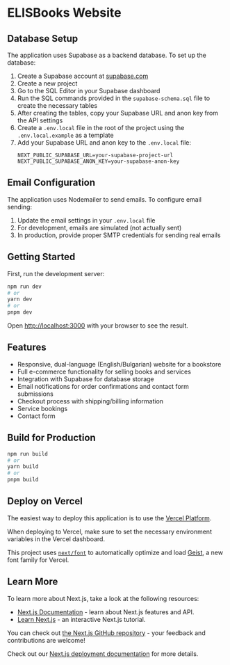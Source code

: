 # ELISBooks Website

## Database Setup

The application uses Supabase as a backend database. To set up the database:

1. Create a Supabase account at [supabase.com](https://supabase.com)
2. Create a new project
3. Go to the SQL Editor in your Supabase dashboard
4. Run the SQL commands provided in the `supabase-schema.sql` file to create the necessary tables
5. After creating the tables, copy your Supabase URL and anon key from the API settings
6. Create a `.env.local` file in the root of the project using the `.env.local.example` as a template
7. Add your Supabase URL and anon key to the `.env.local` file:
   ```
   NEXT_PUBLIC_SUPABASE_URL=your-supabase-project-url
   NEXT_PUBLIC_SUPABASE_ANON_KEY=your-supabase-anon-key
   ```

## Email Configuration

The application uses Nodemailer to send emails. To configure email sending:

1. Update the email settings in your `.env.local` file
2. For development, emails are simulated (not actually sent)
3. In production, provide proper SMTP credentials for sending real emails

## Getting Started

First, run the development server:

```bash
npm run dev
# or
yarn dev
# or
pnpm dev
```

Open [http://localhost:3000](http://localhost:3000) with your browser to see the result.

## Features

- Responsive, dual-language (English/Bulgarian) website for a bookstore
- Full e-commerce functionality for selling books and services
- Integration with Supabase for database storage
- Email notifications for order confirmations and contact form submissions
- Checkout process with shipping/billing information
- Service bookings
- Contact form

## Build for Production

```bash
npm run build
# or
yarn build
# or
pnpm build
```

## Deploy on Vercel

The easiest way to deploy this application is to use the [Vercel Platform](https://vercel.com).

When deploying to Vercel, make sure to set the necessary environment variables in the Vercel dashboard.

This project uses [`next/font`](https://nextjs.org/docs/app/building-your-application/optimizing/fonts) to automatically optimize and load [Geist](https://vercel.com/font), a new font family for Vercel.

## Learn More

To learn more about Next.js, take a look at the following resources:

- [Next.js Documentation](https://nextjs.org/docs) - learn about Next.js features and API.
- [Learn Next.js](https://nextjs.org/learn) - an interactive Next.js tutorial.

You can check out [the Next.js GitHub repository](https://github.com/vercel/next.js) - your feedback and contributions are welcome!

Check out our [Next.js deployment documentation](https://nextjs.org/docs/app/building-your-application/deploying) for more details.
